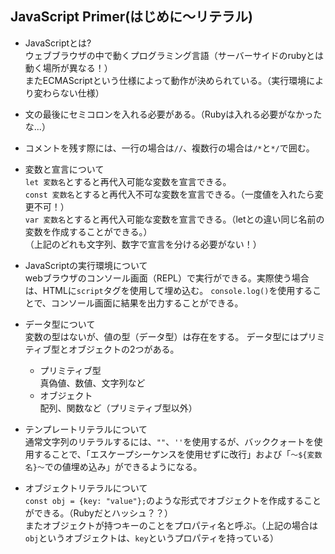## JavaScript Primer(はじめに～リテラル)
- JavaScriptとは?  
ウェブブラウザの中で動くプログラミング言語（サーバーサイドのrubyとは動く場所が異なる！）  
またECMAScriptという仕様によって動作が決められている。（実行環境により変わらない仕様）


- 文の最後にセミコロンを入れる必要がある。（Rubyは入れる必要がなかったな...）


- コメントを残す際には、一行の場合は`//`、複数行の場合は`/*`と`*/`で囲む。


- 変数と宣言について  
`let 変数名`とすると再代入可能な変数を宣言できる。  
`const 変数名`とすると再代入不可な変数を宣言できる。（一度値を入れたら変更不可！）  
`var 変数名`とすると再代入可能な変数を宣言できる。（letとの違い同じ名前の変数を作成することができる。）  
（上記のどれも文字列、数字で宣言を分ける必要がない！）


- JavaScriptの実行環境について  
webブラウザのコンソール画面（REPL）で実行ができる。実際使う場合は、HTMLに`script`タグを使用して埋め込む。
`console.log()`を使用することで、コンソール画面に結果を出力することができる。


- データ型について  
変数の型はないが、値の型（データ型）は存在をする。
データ型にはプリミティブ型とオブジェクトの2つがある。
  - プリミティブ型  
  真偽値、数値、文字列など
  - オブジェクト  
  配列、関数など（プリミティブ型以外）


- テンプレートリテラルについて  
  通常文字列のリテラルするには、`""`、`''`を使用するが、バッククォートを使用することで、「エスケープシーケンスを使用せずに改行」および「`～${変数名}～`での値埋め込み」ができるようになる。


- オブジェクトリテラルについて  
`const obj = {key: "value"};`のような形式でオブジェクトを作成することができる。（Rubyだとハッシュ？？）  
またオブジェクトが持つキーのことをプロパティ名と呼ぶ。（上記の場合は`obj`というオブジェクトは、`key`というプロパティを持っている）
